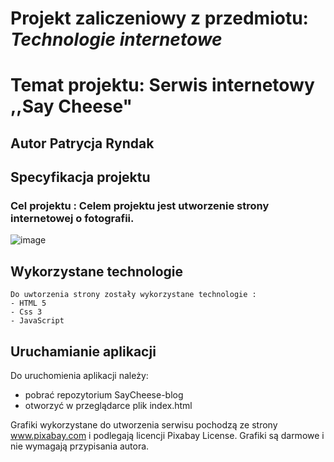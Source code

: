 # Projekt zaliczeniowy z przedmiotu: _**Technologie internetowe**_

# Temat projektu: Serwis internetowy ,,Say Cheese"
## Autor Patrycja Ryndak
## Specyfikacja projektu
### Cel projektu : Celem projektu jest utworzenie strony internetowej o fotografii.
![image](https://user-images.githubusercontent.com/63348363/140930110-d8b50b8a-ed90-4326-ad95-f85fe88e8e1f.png)

## Wykorzystane technologie
	Do uwtorzenia strony zostały wykorzystane technologie :
	- HTML 5 
	- Css 3 
	- JavaScript 
## Uruchamianie aplikacji
Do uruchomienia aplikacji należy: 
- pobrać repozytorium SayCheese-blog
- otworzyć w przeglądarce plik index.html

Grafiki wykorzystane do utworzenia serwisu pochodzą ze strony www.pixabay.com i podlegają licencji Pixabay License. Grafiki są darmowe i nie wymagają przypisania autora.
